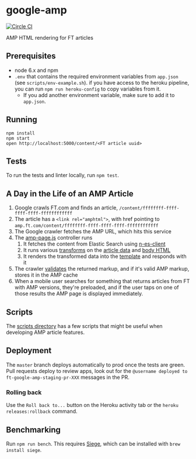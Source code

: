 google-amp
===

[![Circle CI](https://circleci.com/gh/Financial-Times/google-amp/tree/master.svg?style=svg)](https://circleci.com/gh/Financial-Times/google-amp/tree/master)

AMP HTML rendering for FT articles

Prerequisites
---

 - node 6.x and npm
 - `.env` that contains the required environment variables from `app.json` (see `scripts/env-example.sh`). if you have access to the heroku pipeline, you can run `npm run heroku-config` to copy variables from it.
   - If you add another environment variable, make sure to add it to `app.json`.

Running
---
```
npm install
npm start
open http://localhost:5000/content/<FT article uuid>
```

Tests
---

To run the tests and linter locally, run `npm test`.

A Day in the Life of an AMP Article
---

1. Google crawls FT.com and finds an article, `/content/ffffffff-ffff-ffff-ffff-ffffffffffff`
2. The article has a `<link rel="amphtml">`, with href pointing to `amp.ft.com/content/ffffffff-ffff-ffff-ffff-ffffffffffff`
3. The Google crawler fetches the AMP URL, which hits this service
4. The [amp-page.js](server/controllers/amp-page.js) controller runs
    1. It fetches the content from Elastic Search using [n-es-client](https://github.com/financial-times/n-es-client)
    2. It runs various [transforms](server/lib/transforms) on the [article data](server/lib/transforms/article.js) and [body HTML](server/lib/transforms/body.js)
    3. It renders the transformed data into the [template](views/article.html) and responds with it
5. The crawler [validates](https://www.ampproject.org/docs/guides/validate) the returned markup, and if it's valid AMP markup, stores it in the AMP cache
6. When a mobile user searches for something that returns articles from FT with AMP versions, they're preloaded, and if the user taps on one of those results the AMP page is displayed immediately.

Scripts
---

The [scripts directory](scripts) has a few scripts that might be useful when developing AMP article features.

Deployment
---

The `master` branch deploys automatically to prod once the tests are green. Pull requests deploy to review apps, look out for the `@username deployed to ft-google-amp-staging-pr-XXX` messages in the PR.

### Rolling back

Use the `Roll back to...` button on the Heroku activity tab or the `heroku releases:rollback` command.

Benchmarking
------------

Run `npm run bench`. This requires [Siege](https://www.joedog.org/siege-home/), which can be installed with `brew install siege`.
